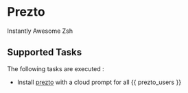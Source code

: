 Prezto
======

Instantly Awesome Zsh

Supported Tasks
-----------------

The following tasks are executed :

  - Install [prezto](https://github.com/loranger/prezto) with a cloud prompt for all {{ prezto_users }}
